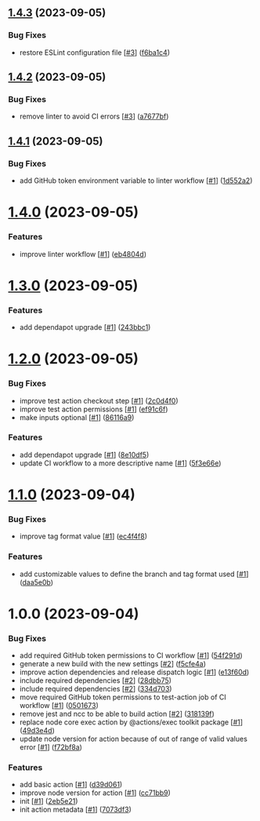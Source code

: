## [1.4.3](https://github.com/d3p1/semantic-release-action/compare/1.4.2...1.4.3) (2023-09-05)


### Bug Fixes

* restore ESLint configuration file [[#3](https://github.com/d3p1/semantic-release-action/issues/3)] ([f6ba1c4](https://github.com/d3p1/semantic-release-action/commit/f6ba1c446c930ed4469cabf77cf782c0cc46407d))

## [1.4.2](https://github.com/d3p1/semantic-release-action/compare/1.4.1...1.4.2) (2023-09-05)


### Bug Fixes

* remove linter to avoid CI errors [[#3](https://github.com/d3p1/semantic-release-action/issues/3)] ([a7677bf](https://github.com/d3p1/semantic-release-action/commit/a7677bf9f2f2b6e8752d5f7a3f1fb8125e8e5cae))

## [1.4.1](https://github.com/d3p1/semantic-release-action/compare/1.4.0...1.4.1) (2023-09-05)


### Bug Fixes

* add GitHub token environment variable to linter workflow [[#1](https://github.com/d3p1/semantic-release-action/issues/1)] ([1d552a2](https://github.com/d3p1/semantic-release-action/commit/1d552a2e7881440fbc30eada56e1f4023d873535))

# [1.4.0](https://github.com/d3p1/semantic-release-action/compare/1.3.0...1.4.0) (2023-09-05)


### Features

* improve linter workflow [[#1](https://github.com/d3p1/semantic-release-action/issues/1)] ([eb4804d](https://github.com/d3p1/semantic-release-action/commit/eb4804d3d50549a7d15a3ed647535517a437a16b))

# [1.3.0](https://github.com/d3p1/semantic-release-action/compare/1.2.0...1.3.0) (2023-09-05)


### Features

* add dependapot upgrade [[#1](https://github.com/d3p1/semantic-release-action/issues/1)] ([243bbc1](https://github.com/d3p1/semantic-release-action/commit/243bbc166bb947a8f836ff8f1284257bae476710))

# [1.2.0](https://github.com/d3p1/semantic-release-action/compare/1.1.0...1.2.0) (2023-09-05)


### Bug Fixes

* improve test action checkout step [[#1](https://github.com/d3p1/semantic-release-action/issues/1)] ([2c0d4f0](https://github.com/d3p1/semantic-release-action/commit/2c0d4f0ac6d30c455d19b697f061e2786aeb282c))
* improve test action permissions [[#1](https://github.com/d3p1/semantic-release-action/issues/1)] ([ef91c6f](https://github.com/d3p1/semantic-release-action/commit/ef91c6f70eaf6ea89c2b8d3c0e028109b87f1229))
* make inputs optional [[#1](https://github.com/d3p1/semantic-release-action/issues/1)] ([86116a9](https://github.com/d3p1/semantic-release-action/commit/86116a9a94848638ab6aeac058debb8b1b5ec3ff))


### Features

* add dependapot upgrade [[#1](https://github.com/d3p1/semantic-release-action/issues/1)] ([8e10df5](https://github.com/d3p1/semantic-release-action/commit/8e10df589db5a5fc3ce2ed82cda895236ab7a8d5))
* update CI workflow to a more descriptive name [[#1](https://github.com/d3p1/semantic-release-action/issues/1)] ([5f3e66e](https://github.com/d3p1/semantic-release-action/commit/5f3e66e403eb584805f8563a8116efb3c4c7e2e0))

# [1.1.0](https://github.com/d3p1/semantic-release-action/compare/1.0.0...1.1.0) (2023-09-04)


### Bug Fixes

* improve tag format value [[#1](https://github.com/d3p1/semantic-release-action/issues/1)] ([ec4f4f8](https://github.com/d3p1/semantic-release-action/commit/ec4f4f8686f471b7de97902b0a1510a71dccd251))


### Features

* add customizable values to define the branch and tag format used [[#1](https://github.com/d3p1/semantic-release-action/issues/1)] ([daa5e0b](https://github.com/d3p1/semantic-release-action/commit/daa5e0b7192eb35ccc7caf3c16b2df08c7e002c8))

# 1.0.0 (2023-09-04)


### Bug Fixes

* add required GitHub token permissions to CI workflow [[#1](https://github.com/d3p1/semantic-release-action/issues/1)] ([54f291d](https://github.com/d3p1/semantic-release-action/commit/54f291d02c13d0552b9a86e01281c0deee11a1f4))
* generate a new build with the new settings [[#2](https://github.com/d3p1/semantic-release-action/issues/2)] ([f5cfe4a](https://github.com/d3p1/semantic-release-action/commit/f5cfe4ac1f7c5776ab7cf069d32cd3e5df7f7169))
* improve action dependencies and release dispatch logic [[#1](https://github.com/d3p1/semantic-release-action/issues/1)] ([e13f60d](https://github.com/d3p1/semantic-release-action/commit/e13f60d332e361d76e1fdb7a340a0884c9f43446))
* include required dependencies [[#2](https://github.com/d3p1/semantic-release-action/issues/2)] ([28dbb75](https://github.com/d3p1/semantic-release-action/commit/28dbb75503beb30ece3c2b1900141de4a6231ead))
* include required dependencies [[#2](https://github.com/d3p1/semantic-release-action/issues/2)] ([334d703](https://github.com/d3p1/semantic-release-action/commit/334d70334f834ce4b7a4974d6d29377a9e467b03))
* move required GitHub token permissions to test-action job of CI workflow [[#1](https://github.com/d3p1/semantic-release-action/issues/1)] ([0501673](https://github.com/d3p1/semantic-release-action/commit/050167398a6b406e1a7f5636ed8a2b023b4d3c9d))
* remove jest and ncc to be able to build action [[#2](https://github.com/d3p1/semantic-release-action/issues/2)] ([318139f](https://github.com/d3p1/semantic-release-action/commit/318139fa092b2c54e94d47486ea05adc6dcd5958))
* replace node core exec action by @actions/exec toolkit package [[#1](https://github.com/d3p1/semantic-release-action/issues/1)] ([49d3e4d](https://github.com/d3p1/semantic-release-action/commit/49d3e4d3d25819240f9749c0282b4eb88f73abe3))
* update node version for action because of out of range of valid values error [[#1](https://github.com/d3p1/semantic-release-action/issues/1)] ([f72bf8a](https://github.com/d3p1/semantic-release-action/commit/f72bf8a0c34d6e43bd214a0e483452a17d697ff3))


### Features

* add basic action [[#1](https://github.com/d3p1/semantic-release-action/issues/1)] ([d39d061](https://github.com/d3p1/semantic-release-action/commit/d39d061bcecc87d4f5bf7b22c62ad913f84e0695))
* improve node version for action [[#1](https://github.com/d3p1/semantic-release-action/issues/1)] ([cc71bb9](https://github.com/d3p1/semantic-release-action/commit/cc71bb9f30ae237c39714e971789bef9af6da660))
* init [[#1](https://github.com/d3p1/semantic-release-action/issues/1)] ([2eb5e21](https://github.com/d3p1/semantic-release-action/commit/2eb5e219e5355c25c1fa461aed58e3b1583fd020))
* init action metadata [[#1](https://github.com/d3p1/semantic-release-action/issues/1)] ([7073df3](https://github.com/d3p1/semantic-release-action/commit/7073df3dbcd04c0de9e0e80cbf35507fe866211b))
